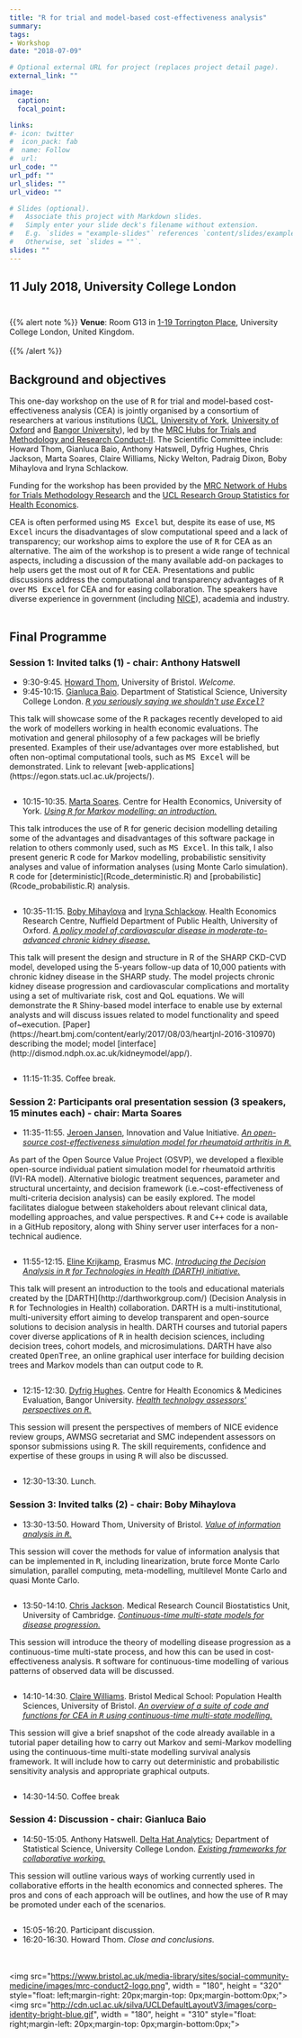```yaml
---
title: "R for trial and model-based cost-effectiveness analysis"
summary: 
tags:
- Workshop
date: "2018-07-09"

# Optional external URL for project (replaces project detail page).
external_link: ""

image:
  caption: 
  focal_point: 

links:
#- icon: twitter
#  icon_pack: fab
#  name: Follow
#  url: 
url_code: ""
url_pdf: ""
url_slides: ""
url_video: ""

# Slides (optional).
#   Associate this project with Markdown slides.
#   Simply enter your slide deck's filename without extension.
#   E.g. `slides = "example-slides"` references `content/slides/example-slides.md`.
#   Otherwise, set `slides = ""`.
slides: ""
---
```


## 11 July 2018, University College London <br><br>

{{% alert note %}}
<b>Venue</b>: Room G13 in <a href="https://goo.gl/maps/pzn4q1rjxU32">1-19 Torrington Place</a>, University College London, United Kingdom. <br><br>
{{% /alert %}}

## **Background and objectives**
This one-day workshop on the use of <tt>R</tt> for trial and model-based cost-effectiveness analysis (CEA) is jointly organised by a consortium of researchers at various institutions ([UCL](https://www.ucl.ac.uk/statistics/), [University of York](https://www.york.ac.uk/che/), [University of Oxford](https://www.herc.ox.ac.uk/) and [Bangor University](http://cheme.bangor.ac.uk/)), led by the [MRC Hubs for Trials and Methodology and Research Conduct-II](https://www.bristol.ac.uk/population-health-sciences/centres/conduct2/). The Scientific Committee include: Howard Thom, Gianluca Baio, Anthony Hatswell, Dyfrig Hughes, Chris Jackson, Marta Soares, Claire Williams, Nicky Welton, Padraig Dixon, Boby Mihaylova and Iryna Schlackow. 

Funding for the workshop has been provided by the [MRC Network of Hubs for Trials Methodology Research](https://www.methodologyhubs.mrc.ac.uk/) and the [UCL Research Group Statistics for Health Economics](https://www.ucl.ac.uk/statistics/research/statistics-health-economics/).

CEA is often performed using <tt>MS Excel</tt> but, despite its ease of use, <tt>MS Excel</tt> incurs the disadvantages of slow computational speed and a lack of transparency; our workshop aims to explore the use of <tt>R</tt> for CEA as an alternative. The aim of the workshop is to present a wide range of technical aspects, including a discussion of the many available add-on packages to help users get the most out of <tt>R</tt> for CEA. Presentations and public discussions address the computational and transparency advantages of <tt>R</tt> over <tt>MS Excel</tt> for CEA and for easing collaboration. The speakers have diverse experience in government (including [NICE](https://www.nice.org.uk/)), academia and industry. 
<br><br>

## **Final Programme**
### Session 1: Invited talks (1) - chair: Anthony Hatswell
- 9:30-9:45. [Howard Thom](http://www.bristol.ac.uk/social-community-medicine/people/howard-h-thom/index.html), University of Bristol. _Welcome._
- 9:45-10:15. [Gianluca Baio](http://www.statistica.it/gianluca). Department of Statistical Science, University College London. [_<tt>R</tt> you seriously saying we shouldn't use <tt>Excel</tt>?_](Baio.pdf)
<p style="margin-left: 0.0em;padding: 0 0em 1em 0;">
This talk will showcase some of the <tt>R</tt> packages recently developed to aid the work of modellers working in health economic evaluations. The motivation and general philosophy of a few packages will be briefly presented. Examples of their use/advantages over more established, but often non-optimal computational tools, such as <tt>MS Excel</tt> will be demonstrated. Link to relevant [web-applications](https://egon.stats.ucl.ac.uk/projects/).
</p>

- 10:15-10:35. [Marta Soares](https://www.york.ac.uk/che/staff/research/marta-soares/). Centre for Health Economics, University of York. [_Using <tt>R</tt> for Markov modelling: an introduction._](Soares.pdf)
<p style="margin-left: 0.0em;padding: 0 0em 1em 0;">
This talk introduces the use of <tt>R</tt> for generic decision modelling detailing some of the advantages and disadvantages of this software package in relation to others commonly used, such as <tt>MS Excel</tt>. In this talk, I also present generic <tt>R</tt> code for Markov modelling, probabilistic sensitivity analyses and value of information analyses (using Monte Carlo simulation). <tt>R</tt> code for [deterministic](Rcode_deterministic.R) and [probabilistic](Rcode_probabilistic.R) analysis.
</p>

- 10:35-11:15. [Boby Mihaylova](https://www.ndph.ox.ac.uk/team/boby-mihaylova) and [Iryna Schlackow](https://www.ndph.ox.ac.uk/team/iryna-schlackow). Health Economics Research Centre, Nuffield Department of Public Health, University of Oxford. [_A policy model of cardiovascular disease in moderate-to-advanced chronic kidney disease._](Schlackov_Mihaylova.pdf)
<p style="margin-left: 0.0em;padding: 0 0em 1em 0;">
This talk will present the design and structure in R of the SHARP CKD-CVD model, developed using the 5-years follow-up data of 10,000 patients with chronic kidney disease in the SHARP study. The model projects chronic kidney disease progression and cardiovascular complications and mortality using a set of multivariate risk, cost and QoL equations. We will demonstrate the <tt>R</tt> Shiny-based model interface to enable use by external analysts and will discuss issues related to model functionality and speed of~execution. [Paper](https://heart.bmj.com/content/early/2017/08/03/heartjnl-2016-310970) describing the model; model [interface](http://dismod.ndph.ox.ac.uk/kidneymodel/app/).
</p>

- 11:15-11:35. Coffee break.

### Session 2: Participants oral presentation session (3 speakers, 15 minutes each) - chair: Marta Soares
- 11:35-11:55. [Jeroen Jansen](https://metrics.stanford.edu/about-us/bio/jeroen-jansen), Innovation and Value Initiative. [_An open-source cost-effectiveness simulation model for rheumatoid arthritis in <tt>R</tt>._](Jansen.pdf)
<p style="margin-left: 0.0em;padding: 0 0em 1em 0;">
As part of the Open Source Value Project (OSVP), we developed a flexible open-source individual patient simulation model for rheumatoid arthritis (IVI-RA model). Alternative biologic treatment sequences, parameter and structural uncertainty, and decision framework (i.e.~cost-effectiveness of multi-criteria decision analysis) can be easily explored. The model facilitates dialogue between stakeholders about relevant clinical data, modelling approaches, and value perspectives. <tt>R</tt> and <tt>C++</tt> code is available in a GitHub repository, along with Shiny server user interfaces for a non-technical audience.
</p>

- 11:55-12:15. [Eline Krijkamp](https://www.erasmusmc.nl/3790579/art/members/e.krijkamp?lang=en), Erasmus MC. [_Introducing the Decision Analysis in <tt>R</tt> for Technologies in Health (DARTH) initiative._](Krijkamp.pdf)
<p style="margin-left: 0.0em;padding: 0 0em 1em 0;">
This talk will present an introduction to the tools and educational materials created by the [DARTH](http://darthworkgroup.com/) (Decision Analysis in <tt>R</tt> for Technologies in Health) collaboration. DARTH is a multi-institutional, multi-university effort aiming to develop transparent and open-source solutions to decision analysis in health. DARTH courses and tutorial papers cover diverse applications of <tt>R</tt> in health decision sciences, including decision trees, cohort models, and microsimulations. DARTH have also created <tt>OpenTree</tt>, an online graphical user interface for building decision trees and Markov models than can output code to <tt>R</tt>.
</p>

- 12:15-12:30. [Dyfrig Hughes](http://cheme.bangor.ac.uk/DyfrigHughesBiography). Centre for Health Economics & Medicines Evaluation, Bangor University. [_Health technology assessors' perspectives on <tt>R</tt>._](Hughes.pdf)
<p style="margin-left: 0.0em;padding: 0 0em 1em 0;">
This session will present the perspectives of members of NICE evidence review groups, AWMSG secretariat and SMC independent assessors on sponsor submissions using <tt>R</tt>. The skill requirements, confidence and expertise of these groups in using <tt>R</tt> will also be discussed.
</p>

- 12:30-13:30. Lunch.

### Session 3: Invited talks (2) - chair: Boby Mihaylova
- 13:30-13:50. Howard Thom, University of Bristol. [_Value of information analysis in <tt>R</tt>._](Thom.pdf)
<p style="margin-left: 0.0em;padding: 0 0em 1em 0;">
This session will cover the methods for value of information analysis that can be implemented in <tt>R</tt>, including linearization, brute force Monte Carlo simulation, parallel computing, meta-modelling, multilevel Monte Carlo and quasi Monte Carlo.
</p>

- 13:50-14:10. [Chris Jackson](https://www.mrc-bsu.cam.ac.uk/people/in-alphabetical-order/h-to-m/christopher-jackson/). Medical Research Council Biostatistics Unit, University of Cambridge. [_Continuous-time multi-state models for disease progression._](Jackson.pdf)
<p style="margin-left: 0.0em;padding: 0 0em 1em 0;">
This session will introduce the theory of modelling disease progression as a continuous-time multi-state process, and how this can be used in cost-effectiveness analysis. <tt>R</tt> software for continuous-time modelling of various patterns of observed data will be discussed. 
</p>

- 14:10-14:30. [Claire Williams](http://www.bris.ac.uk/social-community-medicine/people/claire-williams/index.html). Bristol Medical School: Population Health Sciences, University of Bristol. [_An overview of a suite of code and functions for CEA in <tt>R</tt> using continuous-time multi-state modelling._](Williams.pdf)
<p style="margin-left: 0.0em;padding: 0 0em 1em 0;">
This session will give a brief snapshot of the code already available in a tutorial paper detailing how to carry out Markov and semi-Markov modelling using the continuous-time multi-state modelling survival analysis framework. It will include how to carry out deterministic and probabilistic sensitivity analysis and appropriate graphical outputs. 
</p>

- 14:30-14:50. Coffee break

### Session 4: Discussion - chair: Gianluca Baio
- 14:50-15:05. Anthony Hatswell. [Delta Hat Analytics](http://deltahat.co.uk/); Department of Statistical Science, University College London. [_Existing frameworks for collaborative working._](Hatswell.pdf)
<p style="margin-left: 0.0em;padding: 0 0em 1em 0;">
This session will outline various ways of working currently used in collaborative efforts in the health economics and connected spheres. The pros and cons of each approach will be outlines, and how the use of <tt>R</tt> may be promoted under each of the scenarios.
</p>

- 15:05-16:20. Participant discussion.
- 16:20-16:30. Howard Thom. _Close and conclusions._
<br><br><br>

<img src="https://www.bristol.ac.uk/media-library/sites/social-community-medicine/images/mrc-conduct2-logo.png", width = "180", height = "320" style="float: left;margin-right: 20px;margin-top: 0px;margin-bottom:0px;"> 
<img src="http://cdn.ucl.ac.uk/silva/UCLDefaultLayoutV3/images/corp-identity-bright-blue.gif", width = "180", height = "310" style="float: right;margin-left: 20px;margin-top: 0px;margin-bottom:0px;"> 
<br><br><br><br>
